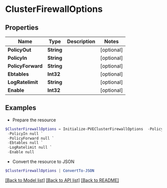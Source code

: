 # ClusterFirewallOptions
## Properties

Name | Type | Description | Notes
------------ | ------------- | ------------- | -------------
**PolicyOut** | **String** |  | [optional] 
**PolicyIn** | **String** |  | [optional] 
**PolicyForward** | **String** |  | [optional] 
**Ebtables** | **Int32** |  | [optional] 
**LogRatelimit** | **String** |  | [optional] 
**Enable** | **Int32** |  | [optional] 

## Examples

- Prepare the resource
```powershell
$ClusterFirewallOptions = Initialize-PVEClusterFirewallOptions  -PolicyOut null `
 -PolicyIn null `
 -PolicyForward null `
 -Ebtables null `
 -LogRatelimit null `
 -Enable null
```

- Convert the resource to JSON
```powershell
$ClusterFirewallOptions | ConvertTo-JSON
```

[[Back to Model list]](../README.md#documentation-for-models) [[Back to API list]](../README.md#documentation-for-api-endpoints) [[Back to README]](../README.md)

